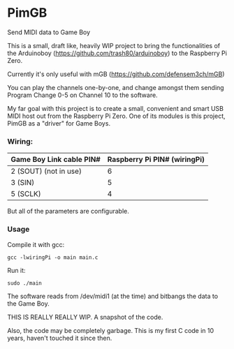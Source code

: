 
# PimGB
Send MIDI data to Game Boy

This is a small, draft like, heavily WIP project to bring the functionalities of the Arduinoboy (https://github.com/trash80/arduinoboy) to the Raspberry Pi Zero.

Currently it's only useful with mGB (https://github.com/defensem3ch/mGB)

You can play the channels one-by-one, and change amongst them sending Program Change 0-5 on Channel 10 to the software.

My far goal with this project is to create a small, convenient and smart USB MIDI host out from the Raspberry Pi Zero. One of its modules is this project, PimGB as a "driver" for Game Boys.

### Wiring:
|Game Boy Link cable PIN#|Raspberry Pi PIN# (wiringPi)  |
|--|--|
| 2 (SOUT) (not in use) | 6 |
| 3 (SIN) | 5 |
| 5 (SCLK) | 4 |
But all of the parameters are configurable.

### Usage
Compile it with gcc:

    gcc -lwiringPi -o main main.c

Run it:

    sudo ./main

The software reads from /dev/midi1 (at the time) and bitbangs the data to the Game Boy.


THIS IS REALLY REALLY WIP.
A snapshot of the code.

Also, the code may be completely garbage. This is my first C code in 10 years, haven't touched it since then.
